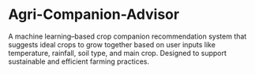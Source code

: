 # Agri-Companion-Advisor
A machine learning–based crop companion recommendation system that suggests ideal crops to grow together based on user inputs like temperature, rainfall, soil type, and main crop. Designed to support sustainable and efficient farming practices.

